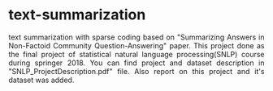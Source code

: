 # text-summarization
<p align="justify"> text summarization with sparse coding based on "Summarizing Answers in Non-Factoid Community Question-Answering" paper.
This project done as the final project of statistical natural language processing(SNLP) course during springer 2018. You can find project and dataset description in  "SNLP_ProjectDescription.pdf" file. Also report on this project and it's dataset was added. </p>
